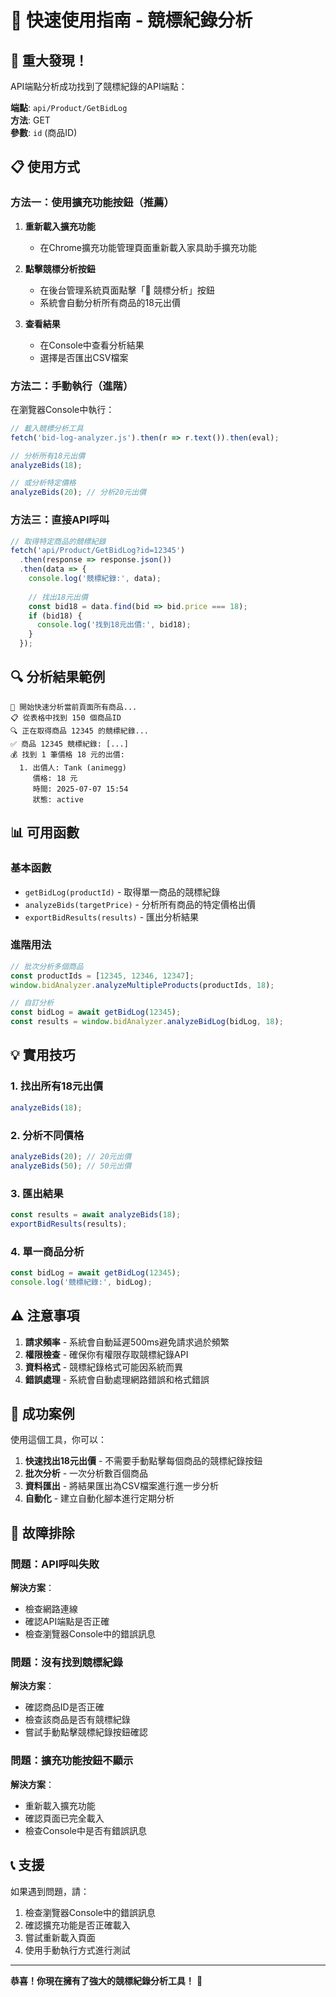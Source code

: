 # 🚀 快速使用指南 - 競標紀錄分析

## 🎯 重大發現！

API端點分析成功找到了競標紀錄的API端點：

**端點**: `api/Product/GetBidLog`  
**方法**: GET  
**參數**: `id` (商品ID)

## 📋 使用方式

### 方法一：使用擴充功能按鈕（推薦）

1. **重新載入擴充功能**
   - 在Chrome擴充功能管理頁面重新載入家具助手擴充功能

2. **點擊競標分析按鈕**
   - 在後台管理系統頁面點擊「🎯 競標分析」按鈕
   - 系統會自動分析所有商品的18元出價

3. **查看結果**
   - 在Console中查看分析結果
   - 選擇是否匯出CSV檔案

### 方法二：手動執行（進階）

在瀏覽器Console中執行：

```javascript
// 載入競標分析工具
fetch('bid-log-analyzer.js').then(r => r.text()).then(eval);

// 分析所有18元出價
analyzeBids(18);

// 或分析特定價格
analyzeBids(20); // 分析20元出價
```

### 方法三：直接API呼叫

```javascript
// 取得特定商品的競標紀錄
fetch('api/Product/GetBidLog?id=12345')
  .then(response => response.json())
  .then(data => {
    console.log('競標紀錄:', data);
    
    // 找出18元出價
    const bid18 = data.find(bid => bid.price === 18);
    if (bid18) {
      console.log('找到18元出價:', bid18);
    }
  });
```

## 🔍 分析結果範例

```
🚀 開始快速分析當前頁面所有商品...
📋 從表格中找到 150 個商品ID
🔍 正在取得商品 12345 的競標紀錄...
✅ 商品 12345 競標紀錄: [...]
💰 找到 1 筆價格 18 元的出價:
  1. 出價人: Tank (animegg)
     價格: 18 元
     時間: 2025-07-07 15:54
     狀態: active
```

## 📊 可用函數

### 基本函數
- `getBidLog(productId)` - 取得單一商品的競標紀錄
- `analyzeBids(targetPrice)` - 分析所有商品的特定價格出價
- `exportBidResults(results)` - 匯出分析結果

### 進階用法
```javascript
// 批次分析多個商品
const productIds = [12345, 12346, 12347];
window.bidAnalyzer.analyzeMultipleProducts(productIds, 18);

// 自訂分析
const bidLog = await getBidLog(12345);
const results = window.bidAnalyzer.analyzeBidLog(bidLog, 18);
```

## 💡 實用技巧

### 1. 找出所有18元出價
```javascript
analyzeBids(18);
```

### 2. 分析不同價格
```javascript
analyzeBids(20); // 20元出價
analyzeBids(50); // 50元出價
```

### 3. 匯出結果
```javascript
const results = await analyzeBids(18);
exportBidResults(results);
```

### 4. 單一商品分析
```javascript
const bidLog = await getBidLog(12345);
console.log('競標紀錄:', bidLog);
```

## ⚠️ 注意事項

1. **請求頻率** - 系統會自動延遲500ms避免請求過於頻繁
2. **權限檢查** - 確保你有權限存取競標紀錄API
3. **資料格式** - 競標紀錄格式可能因系統而異
4. **錯誤處理** - 系統會自動處理網路錯誤和格式錯誤

## 🎉 成功案例

使用這個工具，你可以：

1. **快速找出18元出價** - 不需要手動點擊每個商品的競標紀錄按鈕
2. **批次分析** - 一次分析數百個商品
3. **資料匯出** - 將結果匯出為CSV檔案進行進一步分析
4. **自動化** - 建立自動化腳本進行定期分析

## 🔧 故障排除

### 問題：API呼叫失敗
**解決方案**：
- 檢查網路連線
- 確認API端點是否正確
- 檢查瀏覽器Console中的錯誤訊息

### 問題：沒有找到競標紀錄
**解決方案**：
- 確認商品ID是否正確
- 檢查該商品是否有競標紀錄
- 嘗試手動點擊競標紀錄按鈕確認

### 問題：擴充功能按鈕不顯示
**解決方案**：
- 重新載入擴充功能
- 確認頁面已完全載入
- 檢查Console中是否有錯誤訊息

## 📞 支援

如果遇到問題，請：

1. 檢查瀏覽器Console中的錯誤訊息
2. 確認擴充功能是否正確載入
3. 嘗試重新載入頁面
4. 使用手動執行方式進行測試

---

**恭喜！你現在擁有了強大的競標紀錄分析工具！** 🎉 